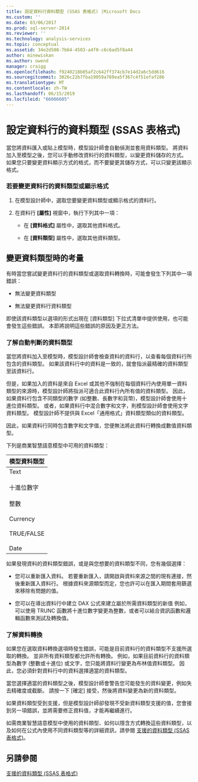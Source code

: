 ```yaml
---
title: 設定資料行資料類型 (SSAS 表格式) |Microsoft Docs
ms.custom: ''
ms.date: 03/06/2017
ms.prod: sql-server-2014
ms.reviewer: ''
ms.technology: analysis-services
ms.topic: conceptual
ms.assetid: 34e2d508-7b64-4503-a4f0-c6c6ad5f8a44
author: minewiskan
ms.author: owend
manager: craigg
ms.openlocfilehash: f9240218b05af2c642ff374cb7e14d2a6c5dd616
ms.sourcegitcommit: 3026c22b7fba19059a769ea5f367c4f51efaf286
ms.translationtype: MT
ms.contentlocale: zh-TW
ms.lasthandoff: 06/15/2019
ms.locfileid: "66066605"
---
```

# <a name="set-the-data-type-of-a-column-ssas-tabular"></a>設定資料行的資料類型 (SSAS 表格式)
  當您將資料匯入或貼上模型時，模型設計師會自動偵測並套用資料類型。 將資料加入至模型之後，您可以手動修改資料行的資料類型，以變更資料儲存的方式。 如果您只要變更資料顯示方式的格式，而不要變更其儲存方式，可以只變更該顯示格式。  
  
### <a name="to-change-the-data-type-or-display-format-for-a-column"></a>若要變更資料行的資料類型或顯示格式  
  
1.  在模型設計師中，選取您要變更資料類型或顯示格式的資料行。  
  
2.  在資料行 **[屬性]** 視窗中，執行下列其中一項：  
  
    -   在 **[資料格式]** 屬性中，選取其他資料格式。  
  
    -   在 **[資料類型]** 屬性中，選取其他資料類型。  
  
## <a name="considerations-when-changing-data-types"></a>變更資料類型時的考量  
 有時當您嘗試變更資料行的資料類型或選取資料轉換時，可能會發生下列其中一項錯誤：  
  
-   無法變更資料類型  
  
-   無法變更資料行資料類型  
  
 即使該資料類型以選項的形式出現在 [資料類型] 下拉式清單中提供使用，也可能會發生這些錯誤。 本節將說明這些錯誤的原因及更正方法。  
  
### <a name="understanding-automatically-determined-data-types"></a>了解自動判斷的資料類型  
 當您將資料加入至模型時，模型設計師會檢查資料的資料行，以查看每個資料行所包含的資料類型。 如果該資料行中的資料是一致的，就會指派最精確的資料類型至該資料行。  
  
 但是，如果加入的資料是來自 Excel 或其他不強制在每個資料行內使用單一資料類型的來源時，模型設計師將指派可適合此資料行內所有值的資料類型。 因此，如果資料行包含不同類型的數字 (如整數、長數字和貨幣)，模型設計師會使用十進位資料類型。 或者，如果資料行中混合數字和文字，則模型設計師會使用文字資料類型。 模型設計師不提供與 Excel「通用格式」資料類型類似的資料類型。  
  
 因此，如果資料行同時包含數字和文字值，您便無法將此資料行轉換成數值資料類型。  
  
 下列是商業智慧語意模型中可用的資料類型：  
  
|模型資料類型|  
|----------------------|  
|Text<br /><br /> 十進位數字<br /><br /> 整數<br /><br /> Currency<br /><br /> TRUE/FALSE<br /><br /> Date|  
  
 如果發現資料的資料類型錯誤，或是與您想要的資料類型不同，您有幾個選擇：  
  
-   您可以重新匯入資料。 若要重新匯入，請開啟與資料來源之間的現有連接，然後重新匯入資料行。 根據資料來源類型而定，您也許可以在匯入期間套用篩選來移除有問題的值。  
  
-   您可以在導出資料行中建立 DAX 公式來建立屬於所需資料類型的新值 例如，可以使用 TRUNC 函數將十進位數字變更為整數，或者可以結合資訊函數和邏輯函數來測試及轉換值。  
  
### <a name="understanding-data-conversion"></a>了解資料轉換  
 如果您在選取資料轉換選項時發生錯誤，可能是目前資料行的資料類型不支援所選取的轉換。 並非所有資料類型都允許所有轉換。 例如，如果目前資料行的資料類型為數字 (整數或十進位) 或文字，您只能將資料行變更為布林值資料類型。 因此，您必須針對資料行中的資料選擇適當的資料類型。  
  
 當您選擇適當的資料類型之後，模型設計師會警告您可能發生的資料變更，例如失去精確度或截斷。 請按一下 [確定] 接受，然後將資料變更為新的資料類型。  
  
 如果資料類型受到支援，但是模型設計師卻發現不受新資料類型支援的值，您會接到另一項錯誤，並將需要修正資料值，才能再繼續進行。  
  
 如需商業智慧語意模型中使用的資料類型、如何以隱含方式轉換這些資料類型，以及如何在公式內使用不同資料類型等的詳細資訊，請參閱 [支援的資料類型 &#40;SSAS 表格式&#41;](data-types-supported-ssas-tabular.md)。  
  
## <a name="see-also"></a>另請參閱  
 [支援的資料類型 &#40;SSAS 表格式&#41;](data-types-supported-ssas-tabular.md)  
  
  
